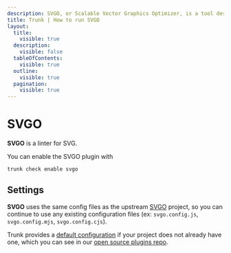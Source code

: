 ```yaml
---
description: SVGO, or Scalable Vector Graphics Optimizer, is a tool designed to optimize SVG files, making them smaller and more efficient without compromising on quality.
title: Trunk | How to run SVGO
layout:
  title:
    visible: true
  description:
    visible: false
  tableOfContents:
    visible: true
  outline:
    visible: true
  pagination:
    visible: true
---
```


# SVGO

**SVGO** is a linter for SVG.

You can enable the SVGO plugin with

```shell
trunk check enable svgo
```

## Settings


**SVGO** uses the same config files as the
upstream [SVGO](https://github.com/svg/svgo) project, so you can continue to use any
existing configuration files (ex: `svgo.config.js`, `svgo.config.mjs`, `svgo.config.cjs`).
    

Trunk provides a [default configuration](https://github.com/trunk-io/plugins/tree/main/linters/svgo) if your project does not already have one,
which you can see in our [open source plugins repo](https://github.com/trunk-io/plugins/tree/main).
